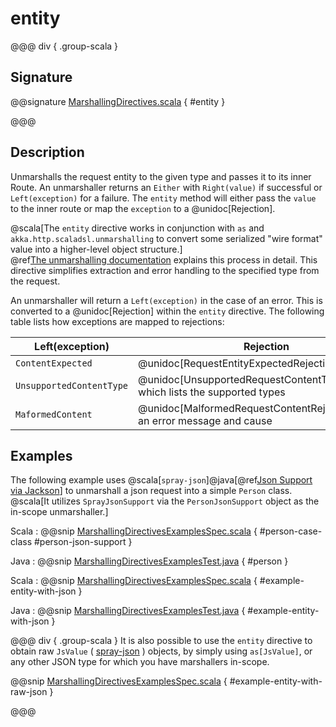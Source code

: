 # entity

@@@ div { .group-scala }

## Signature

@@signature [MarshallingDirectives.scala]($akka-http$/akka-http/src/main/scala/akka/http/scaladsl/server/directives/MarshallingDirectives.scala) { #entity }

@@@

## Description

Unmarshalls the request entity to the given type and passes it to its inner Route.  An unmarshaller
returns an `Either` with `Right(value)` if successful or `Left(exception)` for a failure.
The `entity` method will either pass the `value` to the inner route or map the `exception` to a
@unidoc[Rejection].

@scala[The `entity` directive works in conjunction with `as` and `akka.http.scaladsl.unmarshalling` to
convert some serialized "wire format" value into a higher-level object structure.]  
@ref[The unmarshalling documentation](../../../common/unmarshalling.md) explains this process in detail.
This directive simplifies extraction and error handling to the specified type from the request.

An unmarshaller will return a `Left(exception)` in the case of an error.  This is converted to a
@unidoc[Rejection] within the `entity` directive.  The following table lists how exceptions
are mapped to rejections:

|Left(exception)          | Rejection                                                                |
|-------------------------|--------------------------------------------------------------------------|
|`ContentExpected`        | @unidoc[RequestEntityExpectedRejection]                                         |
|`UnsupportedContentType` | @unidoc[UnsupportedRequestContentTypeRejection], which lists the supported types|
|`MaformedContent`        | @unidoc[MalformedRequestContentRejection], with an error message and cause      |

## Examples

The following example uses @scala[`spray-json`]@java[@ref[Json Support via Jackson](../../../common/json-support.md#json-jackson-support)] to unmarshall a json request into a simple `Person` 
class. @scala[It utilizes `SprayJsonSupport` via the `PersonJsonSupport` object as the in-scope unmarshaller.]

Scala
:   @@snip [MarshallingDirectivesExamplesSpec.scala]($test$/scala/docs/http/scaladsl/server/directives/MarshallingDirectivesExamplesSpec.scala) { #person-case-class #person-json-support }

Java
:   @@snip [MarshallingDirectivesExamplesTest.java]($test$/java/docs/http/javadsl/server/directives/MarshallingDirectivesExamplesTest.java) { #person }


Scala
:   @@snip [MarshallingDirectivesExamplesSpec.scala]($test$/scala/docs/http/scaladsl/server/directives/MarshallingDirectivesExamplesSpec.scala) { #example-entity-with-json }

Java
:   @@snip [MarshallingDirectivesExamplesTest.java]($test$/java/docs/http/javadsl/server/directives/MarshallingDirectivesExamplesTest.java) { #example-entity-with-json }


@@@ div { .group-scala }
It is also possible to use the `entity` directive to obtain raw `JsValue` ( [spray-json](https://github.com/spray/spray-json) ) objects, by simply using
`as[JsValue]`, or any other JSON type for which you have marshallers in-scope.

@@snip [MarshallingDirectivesExamplesSpec.scala]($test$/scala/docs/http/scaladsl/server/directives/MarshallingDirectivesExamplesSpec.scala) { #example-entity-with-raw-json }

@@@